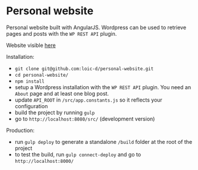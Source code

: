 # Personal website

Personal website built with AngularJS. Wordpress can be used to retrieve pages and posts with the `WP REST API` plugin.

Website visible [here](http://www.loic-delaubier.com)

Installation:
* `git clone git@github.com:loic-d/personal-website.git`
* `cd personal-website/`
* `npm install`
* setup a Wordpress installation with the `WP REST API` plugin. You need an `About` page and at least one blog post.
* update `API_ROOT` in `/src/app.constants.js` so it reflects your configuration
* build the project by running `gulp`
* go to `http://localhost:8080/src/` (development version)

Production:
* run `gulp deploy` to generate a standalone `/build` folder at the root of the project
* to test the build, run `gulp connect-deploy` and go to `http://localhost:8000/`
